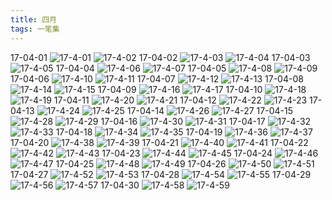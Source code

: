 ```yaml
---
title: 四月
tags: 一笔集
---
```

17-04-01
![17-4-01](https://lh3.googleusercontent.com/-AZDPDZZMSko/WQlXJojdiaI/AAAAAAAAAnU/Fw_cjtzTYDkiYkT7tHEOC0rYgVZfjrsrQCHM/I/17-4-01.jpg)
![17-4-02](https://lh3.googleusercontent.com/-KZAh5Ch2878/WQlXKN0C93I/AAAAAAAAAnY/Fs6HeS3VlSU_pZspVnmq8FSuFoFdgJq7wCHM/I/17-4-02.jpg)
17-04-02
![17-4-03](https://lh3.googleusercontent.com/-V8uDJyk45bc/WQlXKbJl7eI/AAAAAAAAAnc/iCMKQruPlnUnKjB7KVMwZD0v7d-O5CsWACHM/I/17-4-03.jpg)
![17-4-04](https://lh3.googleusercontent.com/-iDIdc26pepA/WQlXKk8r5_I/AAAAAAAAAng/wfGRQnDOgr0Qh8bRO-v92d7nzU-zKfhpACHM/I/17-4-04.jpg)
17-04-03
![17-4-05](https://lh3.googleusercontent.com/-ntJzLbPKaEQ/WQlXK6OYT1I/AAAAAAAAAnk/jC6k_HOTc1MDKAbNyxCaPJ8wRACujbpawCHM/I/17-4-05.jpg)
17-04-04
![17-4-06](https://lh3.googleusercontent.com/-ioRg2ycJM20/WQlXLLKQ6vI/AAAAAAAAAno/wTwlqJ0-H9kRVxwLxdLtFHE-_2hirjwrgCHM/I/17-4-06.jpg)
![17-4-07](https://lh3.googleusercontent.com/-tQZZclLgeXo/WQlXLsGx06I/AAAAAAAAAns/I1jNXNOUaSUdYphPI7e-JTlBJx1l48icQCHM/I/17-4-07.jpg)
17-04-05
![17-4-08](https://lh3.googleusercontent.com/-j2p6DGgfL10/WQlXL0lheZI/AAAAAAAAAnw/37Ob9aUK0ZsYfHB1QHvjPLPzZipakp2mwCHM/I/17-4-08.jpg)
![17-4-09](https://lh3.googleusercontent.com/-RYzn9t-jkOc/WQlXMB7K3tI/AAAAAAAAAn0/kaTUKK_T1VklpDncQ0uUK7ly9HLKAwAMwCHM/I/17-4-09.jpg)
17-04-06
![17-4-10](https://lh3.googleusercontent.com/-j7XOzpvgWxo/WQlXMEVPxWI/AAAAAAAAAn4/gzy6ZMicfF0CrWZT9kyHCqfaksDdtsLLACHM/I/17-4-10.jpg)
![17-4-11](https://lh3.googleusercontent.com/-hD3Xb6tuu80/WQlXMj7dodI/AAAAAAAAAn8/RCHVtWurdGQbn7CKC_uAO_AGZ4hwkOxWgCHM/I/17-4-11.jpg)
17-04-07
![17-4-12](https://lh3.googleusercontent.com/-KjqiUmT16zo/WQlXM2A5G9I/AAAAAAAAAoA/bBBEnbGs00QMloX-6o8iqhEvqItfU6NRgCHM/I/17-4-12.jpg)
![17-4-13](https://lh3.googleusercontent.com/-j7hrm7HAv5Y/WQlXNJL18AI/AAAAAAAAAoE/xojuKDkN07wRYWxWemZ3vHipWQ61RMdQQCHM/I/17-4-13.jpg)
17-04-08
![17-4-14](https://lh3.googleusercontent.com/-6j907DTmbOM/WQlXNVSWBPI/AAAAAAAAAoI/DKzEBAd-yZs8m2AHcHE2wAZiAUBjP-z2QCHM/I/17-4-14.jpg)
![17-4-15](https://lh3.googleusercontent.com/-3X1kwfqsXbU/WQlXNnpp9nI/AAAAAAAAAoM/k2QoVCuSEBAxo4qcYzkOTkxyNNC80CGOQCHM/I/17-4-15.jpg)
17-04-09
![17-4-16](https://lh3.googleusercontent.com/-nSgd1Gm5baM/WQlXN6vp7FI/AAAAAAAAAoQ/h1KNqNyXwf8R4jH6W4aQK3rJToD_PC8BQCHM/I/17-4-16.jpg)
![17-4-17](https://lh3.googleusercontent.com/-dpE83_qoIkg/WQlXONxBiWI/AAAAAAAAAoU/UBtM161o5joGEEP-VGd4vGGr3meE7QFCACHM/I/17-4-17.jpg)
17-04-10
![17-4-18](https://lh3.googleusercontent.com/-FkCixOs_bs0/WQlXOYdiFzI/AAAAAAAAAoY/dG4UqfzEHUIGDC_QRowCKGEE9213XvCQACHM/I/17-4-18.jpg)
![17-4-19](https://lh3.googleusercontent.com/-naugztLzE9Y/WQlXOwJy66I/AAAAAAAAAoc/-coNup-k4xYz3VgQ1CCiM2sN3Frlfts5wCHM/I/17-4-19.jpg)
17-04-11
![17-4-20](https://lh3.googleusercontent.com/--KNf0dzvuZA/WQlXPBrYcxI/AAAAAAAAAog/oQbcFrg7bcQVc9yeIdr1xSM4JqJ-kMg0QCHM/I/17-4-20.jpg)
![17-4-21](https://lh3.googleusercontent.com/--_tQOdJpBAg/WQlXPZmdD1I/AAAAAAAAAok/yDwyIZ4kXdMfjbskSCXT5YDzIRbNFG8TwCHM/I/17-4-21.jpg)
17-04-12
![17-4-22](https://lh3.googleusercontent.com/-GFGsOuAAqyQ/WQlXPz0KYwI/AAAAAAAAAoo/x3e6chnpExw1P1QuS5pPKWMStg_29mrXwCHM/I/17-4-22.jpg)
![17-4-23](https://lh3.googleusercontent.com/-L9310UB3siw/WQlXQJDAP8I/AAAAAAAAAos/wBxeQ2bXpv89T1XXCbyuIsA7Dnr9_5A3gCHM/I/17-4-23.jpg)
17-04-13
![17-4-24](https://lh3.googleusercontent.com/-gCUC_FraEVM/WQlXQQ6jdSI/AAAAAAAAAow/bQdt07FXhkg1VWpC-XsdRtZP9Ycshr8WwCHM/I/17-4-24.jpg)
![17-4-25](https://lh3.googleusercontent.com/-9kGp_NU5rnc/WQlXQimp0nI/AAAAAAAAAo0/W258tEvOvMgax5Y1fkF7-pSOx6w1docMgCHM/I/17-4-25.jpg)
17-04-14
![17-4-26](https://lh3.googleusercontent.com/-VdRcdG-YunE/WQlXQ8JXMEI/AAAAAAAAAo4/KZCuWFJZoIgKAmNTBNyN9BR4QfBlbySBwCHM/I/17-4-26.jpg)
![17-4-27](https://lh3.googleusercontent.com/-FCRvMpi8Utc/WQlXROrBSxI/AAAAAAAAAo8/RKzl-gShd_QE0i5AkMm2crpo5RrPARfRACHM/I/17-4-27.jpg)
17-04-15
![17-4-28](https://lh3.googleusercontent.com/-IEubIMYz1sM/WQlXRaYZwZI/AAAAAAAAApA/Ev67ad0qpuIaT-GNm7W9lmwJLQZM8tbAQCHM/I/17-4-28.jpg)
![17-4-29](https://lh3.googleusercontent.com/-H06bFeJB-wY/WQlXRreNVqI/AAAAAAAAApE/hCLnTxdF4QUdbdZTKLg7IQq_Bjy4XkGmgCHM/I/17-4-29.jpg)
17-04-16
![17-4-30](https://lh3.googleusercontent.com/-7HkcN7v4QHQ/WQlXSM5KFhI/AAAAAAAAApI/7l6pY57T5UMYcDRY0E94eNy_NEjvR1_2gCHM/I/17-4-30.jpg)
![17-4-31](https://lh3.googleusercontent.com/-EhAOguGNl7A/WQlXSVC5S7I/AAAAAAAAApM/gb0Suz7t7yUqBnTebc_NF6ksm3vhFwuTQCHM/I/17-4-31.jpg)
17-04-17
![17-4-32](https://lh3.googleusercontent.com/-WQKd_L9qwpI/WQlXS5Ak21I/AAAAAAAAApQ/OijE10kwM1Acvc8XaokMyRC2aRpNrf6FACHM/I/17-4-32.jpg)
![17-4-33](https://lh3.googleusercontent.com/-skib3S9IPxg/WQlXS3h9HzI/AAAAAAAAApU/IepfkjD9BVAzwsC1Z4Dvzml4uZDxPsrJACHM/I/17-4-33.jpg)
17-04-18
![17-4-34](https://lh3.googleusercontent.com/-WXTbIZZ-fqQ/WQlXTTezP2I/AAAAAAAAApY/mO-F4AvWry4TyPzThZEKcbrEsAp8UOaHgCHM/I/17-4-34.jpg)
![17-4-35](https://lh3.googleusercontent.com/-8XqF9GZ2Jfg/WQlXTjsJydI/AAAAAAAAApc/vERaP1eT6eoyOo3safqK8xwGztr63aPHgCHM/I/17-4-35.jpg)
17-04-19
![17-4-36](https://lh3.googleusercontent.com/-_JH2nm9vXgY/WQlXT3U4aZI/AAAAAAAAApg/cBz7ABIJ5ogidVn4k-W-npERqwruJjcmACHM/I/17-4-36.jpg)
![17-4-37](https://lh3.googleusercontent.com/-4tpyT2Tlohg/WQlXUNtZptI/AAAAAAAAApk/o9jOJ-uxtDET6eXihMufH3WE1YVo6jDEQCHM/I/17-4-37.jpg)
17-04-20
![17-4-38](https://lh3.googleusercontent.com/-pIi3ob9PVNM/WQlXUjPOcyI/AAAAAAAAApo/tyQOHIF0JagSBzEBpq2uoRr9yqld7CJ9ACHM/I/17-4-38.jpg)
![17-4-39](https://lh3.googleusercontent.com/-jFA1vw6XhFU/WQlXUx0s1wI/AAAAAAAAAps/2uBOinWE-9s3Lht3Y2bDbHUrLeTUjM-cACHM/I/17-4-39.jpg)
17-04-21
![17-4-40](https://lh3.googleusercontent.com/-HgsLqjy7NeU/WQlXVO_igVI/AAAAAAAAApw/R9tcCL7oeWAIiniLjrNJohCBpMDGEbEVgCHM/I/17-4-40.jpg)
![17-4-41](https://lh3.googleusercontent.com/-Nc4x89ANe7U/WQlXVY6mcPI/AAAAAAAAAp0/92InnouM-FUwjtQrDQJUkGfM3YadqrPOgCHM/I/17-4-41.jpg)
17-04-22
![17-4-42](https://lh3.googleusercontent.com/-XL6RNRD7hMo/WQlXVmcIEsI/AAAAAAAAAp4/UeHlxZ3AeXgyzdER1N_KSYcr3bwDxts1ACHM/I/17-4-42.jpg)
![17-4-43](https://lh3.googleusercontent.com/-Dp-OLXHhj8Q/WQlXWUR-2GI/AAAAAAAAAp8/9kj9nx5Dgx8MuOZZnP_ZGhxT-U_fwnDqwCHM/I/17-4-43.jpg)
17-04-23
![17-4-44](https://lh3.googleusercontent.com/-8jI8mzX9wWI/WQlXW4YR9pI/AAAAAAAAAqA/bA1oKMUJpEs0_r7R9e7-NVFheuPL6ItVwCHM/I/17-4-44.jpg)
![17-4-45](https://lh3.googleusercontent.com/-2PoaNOsAWOM/WQlXXHxHMrI/AAAAAAAAAqE/MFSQyXz3QlEEFjZGDaBj5LWb47sgAGuhwCHM/I/17-4-45.jpg)
17-04-24
![17-4-46](https://lh3.googleusercontent.com/-SAvnOBBKe8Q/WQlXXS_5xjI/AAAAAAAAAqI/SNhob-RIsYYq3lX5V7n8P1KhjJCt2xezwCHM/I/17-4-46.jpg)
![17-4-47](https://lh3.googleusercontent.com/-hluiCjyy_5E/WQlXXpRR_uI/AAAAAAAAAqM/BNdC8SzzdgIEztVBa4IbUBIuln-BeK_oQCHM/I/17-4-47.jpg)
17-04-25
![17-4-48](https://lh3.googleusercontent.com/-9X3g1zk5ID0/WQlXX9Dkg4I/AAAAAAAAAqQ/FjmtJZ5Y_RY47_Xrqh0fI7sPfRTBktUHACHM/I/17-4-48.jpg)
![17-4-49](https://lh3.googleusercontent.com/-dhX9pt8bnpA/WQlXYGKXgnI/AAAAAAAAAqU/0OUSJx3dxZUwkoSrSymUE2qOPxxy9XZ8wCHM/I/17-4-49.jpg)
17-04-26
![17-4-50](https://lh3.googleusercontent.com/-RuEQ2vIedgQ/WQlXYbdcc2I/AAAAAAAAAqY/GHc6RgdjOnsOcNSvpFC0U179lpZyoKjTQCHM/I/17-4-50.jpg)
![17-4-51](https://lh3.googleusercontent.com/-V-Ox1Fjf6CY/WQlXYZCuGFI/AAAAAAAAAqc/yEKL03BOnOszeECThmuwAIsP3Q6tKyv5gCHM/I/17-4-51.jpg)
17-04-27
![17-4-52](https://lh3.googleusercontent.com/-sjKrJYmR-QY/WQlXYyKsiSI/AAAAAAAAAqg/58nOvL_lZgQspZ-zBzuRHuVlH7FmXD66wCHM/I/17-4-52.jpg)
![17-4-53](https://lh3.googleusercontent.com/-gmNr85fHIHE/WQlXY12iIJI/AAAAAAAAAqk/bZleHY45fwwf8rjAcueIUpLwXyMq1SQHwCHM/I/17-4-53.jpg)
17-04-28
![17-4-54](https://lh3.googleusercontent.com/-H_RiqjedwCg/WQlXZG46idI/AAAAAAAAAqo/6z45LwrvX1kPjUTi4sJFNg2-eSjw3MYXgCHM/I/17-4-54.jpg)
![17-4-55](https://lh3.googleusercontent.com/-UbytXYPXDUI/WQlXaHb_2pI/AAAAAAAAAqs/EBHvquSjo_8IrxFe3DmtU3odewzmkqXNwCHM/I/17-4-55.jpg)
17-04-29
![17-4-56](https://lh3.googleusercontent.com/-WrE8Qk79qKM/WQlXaUP_aBI/AAAAAAAAAqw/lnkrFCDk7b4WiSZ4EFXWXOS3RGwurwnMACHM/I/17-4-56.jpg)
![17-4-57](https://lh3.googleusercontent.com/-zObHQxHPv7Q/WQlXatlfvvI/AAAAAAAAAq0/GuVnnulsPuQCHxaWWOIQkSHai9G7HbmpQCHM/I/17-4-57.jpg)
17-04-30
![17-4-58](https://lh3.googleusercontent.com/-aEt3xEbt090/WQlXa8qwM7I/AAAAAAAAAq4/A_SF4UP-yH0kX41PV0BtNydzjSIcbjVjwCHM/I/17-4-58.jpg)
![17-4-59](https://lh3.googleusercontent.com/-0pJK_OojPdo/WQlXbHMBcZI/AAAAAAAAAq8/8k_jBa-kbGY8pyXK1PYnYY6wJFLbQw1tgCHM/I/17-4-59.jpg)



